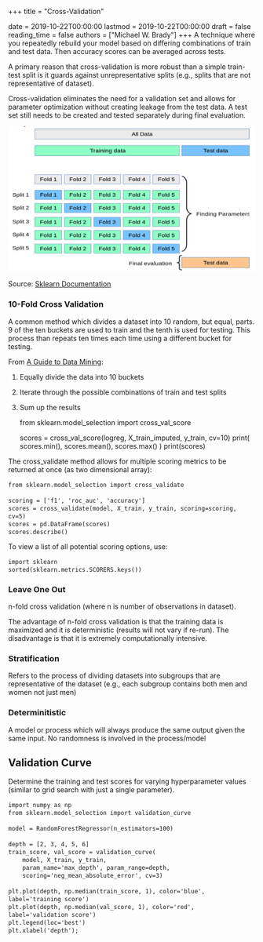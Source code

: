 +++
title = "Cross-Validation"

date = 2019-10-22T00:00:00
lastmod = 2019-10-22T00:00:00
draft = false
reading_time = false
authors = ["Michael W. Brady"]
+++
A technique where you repeatedly rebuild your model based on differing combinations of train and test data. Then accuracy scores can be averaged across tests. 

A primary reason that cross-validation is more robust than a simple train-test split is it guards against unrepresentative splits (e.g., splits that are not representative of dataset).

Cross-validation eliminates the need for a validation set and allows for parameter optimization without creating leakage from the test data. A test set still needs to be created and tested separately during final evaluation. 

![](Untitled-4bd86dcb-ae18-4d6d-bac9-b4a934ac619b.png)

Source: [Sklearn Documentation](https://scikit-learn.org/stable/modules/cross_validation.html)

### 10-Fold Cross Validation

A common method which divides a dataset into 10 random, but equal, parts. 9 of the ten buckets are used to train and the tenth is used for testing. This process than repeats ten times each time using a different bucket for testing.

From [A Guide to Data Mining](http://guidetodatamining.com/assets/guideChapters/DataMining-ch5.pdf): 

1. Equally divide the data into 10 buckets
2. Iterate through the possible combinations of train and test splits
3. Sum up the results 

    from sklearn.model_selection import cross_val_score
    
    scores = cross_val_score(logreg, X_train_imputed, y_train, cv=10)
    print( scores.min(), scores.mean(), scores.max() )
    print(scores)

The cross_validate method allows for multiple scoring metrics to be returned at once (as two dimensional array):

    from sklearn.model_selection import cross_validate
    
    scoring = ['f1', 'roc_auc', 'accuracy']
    scores = cross_validate(model, X_train, y_train, scoring=scoring, cv=5)
    scores = pd.DataFrame(scores)
    scores.describe()

To view a list of all potential scoring options, use: 

    import sklearn
    sorted(sklearn.metrics.SCORERS.keys())

### Leave One Out

n-fold cross validation (where n is number of observations in dataset). 

The advantage of n-fold cross validation is that the training data is maximized and it is deterministic (results will not vary if re-run). The disadvantage is that it is extremely computationally intensive. 

### Stratification

Refers to the process of dividing datasets into subgroups that are representative of the dataset (e.g., each subgroup contains both men and women not just men)

### Determinitistic

A model or process which will always produce the same output given the same input. No randomness is involved in the process/model

[](http://guidetodatamining.com/assets/guideChapters/DataMining-ch5.pdf)

## Validation Curve

Determine the training and test scores for varying hyperparameter values (similar to grid search with just a single parameter). 

    import numpy as np
    from sklearn.model_selection import validation_curve
    
    model = RandomForestRegressor(n_estimators=100)
    
    depth = [2, 3, 4, 5, 6]
    train_score, val_score = validation_curve(
        model, X_train, y_train,
        param_name='max_depth', param_range=depth, 
        scoring='neg_mean_absolute_error', cv=3)
    
    plt.plot(depth, np.median(train_score, 1), color='blue', label='training score')
    plt.plot(depth, np.median(val_score, 1), color='red', label='validation score')
    plt.legend(loc='best')
    plt.xlabel('depth');